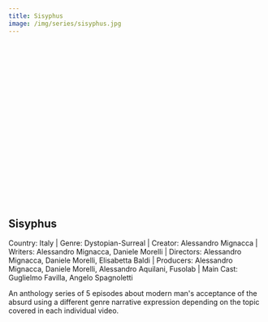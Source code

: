 ```yaml
---
title: Sisyphus
image: /img/series/sisyphus.jpg
---
```

<iframe width="560" height="315" src="" frameborder="0" allow="accelerometer; autoplay; encrypted-media; gyroscope; picture-in-picture" allowfullscreen></iframe>

## Sisyphus
Country: Italy | Genre: Dystopian-Surreal | Creator: Alessandro Mignacca | Writers: Alessandro Mignacca, Daniele Morelli | Directors: Alessandro Mignacca, Daniele Morelli, Elisabetta Baldi | Producers: Alessandro Mignacca, Daniele Morelli, Alessandro Aquilani, Fusolab | Main Cast: Guglielmo Favilla, Angelo Spagnoletti

An anthology series of 5 episodes about modern man's acceptance of the absurd using a different genre narrative expression depending on the topic covered in each individual video.
